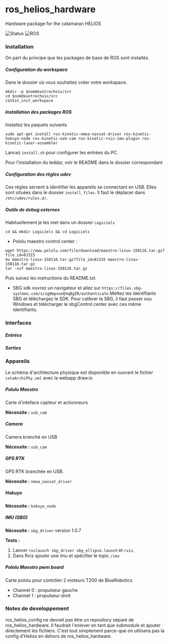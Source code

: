 # ros_helios_hardware
Hardware package for the catamaran HELIOS

![Status](https://img.shields.io/badge/Status-In%20Development-red.svg)
![ROS](https://img.shields.io/badge/ROS-Kinetic--Kame-green.svg)

### Installation
On part du principe que les packages de base de ROS sont installés.

##### Configuration du workspace
Dans le dossier où vous souhaitez créer votre workspace.
```
mkdir -p $nomdevotrechoix/src
cd $nomdevotrechoix/src
catkin_init_workspace
```

##### Installation des packages ROS

Installez les paquets suivants
```
sudo apt-get install ros-kinetic-nmea-navsat-driver ros-kinetic-hokuyo-node ros-kinetic-usb-cam ros-kinetic-rviz-imu-plugin ros-kinetic-laser-assembler
```

Lancez `install.sh` pour configurer les entrées du PC.

Pour l'installation du leddar, voir le README dans le dossier correspondant

##### Configuration des règles udev
Ces règles servent à identifier les appareils se connectant en USB. Elles sont situées dans le dossier `install_files`. Il faut le déplacer dans `/etc/udev/rules.d/`.

##### Outils de debug externes
Habituellement je les met dans un dossier `Logiciels`
```
cd && mkdir Logiciels && cd Logiciels
```

 - Pololu maestro control center :
```
wget https://www.pololu.com/file/download/maestro-linux-150116.tar.gz?file_id=0J315
mv maestro-linux-150116.tar.gz?file_id=0J315 maestro-linux-150116.tar.gz
tar -xvf maestro-linux-150116.tar.gz
```
Puis suivez les instructions du README.txt.

 - SBG sdk
ouvrez un navigateur et allez sur `https://files.sbg-systems.com/s/xg0mpvooQVqBgZR/authenticate`
Mettez les identifiants SBG et téléchargez le SDK. Pour calibrer la SBG, il faut passer sou Windows et télécharger le sbgControl center avec ces même identifiants.

### Interfaces
##### Entrées
##### Sorties

### Appareils
Le schéma d'architecture physique est disponible en ouvrant le fichier `cataArchiPhy.xml` avec la webapp draw.io

##### Polulu Maestro
Carte d'inteface capteur et actionneurs

__Nécessite :__ `usb_cam`

##### Camera
Camera branché en USB

__Nécessite :__ `usb_cam`

##### GPS RTK
GPS RTK branchée en USB.

__Nécessite :__ `nmea_navsat_driver`

##### Hokuyo

__Nécessite :__ `hokuyo_node`

##### IMU (SBG)

__Nécessite :__ `sbg_driver` version 1.0.7

__Tests :__

 1. Lancer `roslaunch sbg_driver sbg_ellipse.launch` et `rviz`.
 2. Dans Rviz ajouter une imu et spécifier le topic `/imu`

##### Pololu Maestro pwm board
Carte pololu pour contrôler 2 moteurs T200 de BlueRobotics

 - Channel 0 : propulseur gauche
 - Channel 1 : propulseur droit

### Notes de developpement
ros_helios_config ne devrait pas être un repository séparé de ros_helios_hardware. Il faudrait l'enlever en tant que submodule et ajouter directement les fichiers. C'est tout simplement parce-que on utilisera pas la config d'Helios en dehors de ros_helios_hardware.
